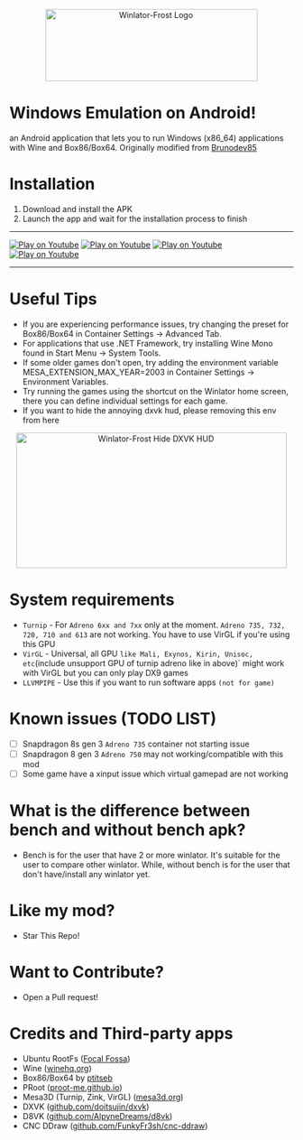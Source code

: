 <p align="center">
	<img src="logo.png" width="376" height="128" alt="Winlator-Frost Logo" />  
</p>

# Windows Emulation on Android!

 an Android application that lets you to run Windows (x86_64) applications with Wine and Box86/Box64. Originally modified from [Brunodev85](https://github.com/brunodev85/Winlator)



# Installation

1. Download and install the APK 
2. Launch the app and wait for the installation process to finish

----

[![Play on Youtube](https://img.youtube.com/vi/8PKhmT7B3Xo/1.jpg)](https://www.youtube.com/watch?v=8PKhmT7B3Xo)
[![Play on Youtube](https://img.youtube.com/vi/9E4wnKf2OsI/2.jpg)](https://www.youtube.com/watch?v=9E4wnKf2OsI)
[![Play on Youtube](https://img.youtube.com/vi/czEn4uT3Ja8/2.jpg)](https://www.youtube.com/watch?v=czEn4uT3Ja8)
[![Play on Youtube](https://img.youtube.com/vi/eD36nxfT_Z0/2.jpg)](https://www.youtube.com/watch?v=eD36nxfT_Z0)

----

# Useful Tips

- If you are experiencing performance issues, try changing the preset for Box86/Box64 in Container Settings -> Advanced Tab.
- For applications that use .NET Framework, try installing Wine Mono found in Start Menu -> System Tools.
- If some older games don't open, try adding the environment variable MESA_EXTENSION_MAX_YEAR=2003 in Container Settings -> Environment Variables.
- Try running the games using the shortcut on the Winlator home screen, there you can define individual settings for each game.
- If you want to hide the annoying dxvk hud, please removing this env from here
<p align="center">
	<img src="hide_dxvk_hud.png" width="480" height="240" alt="Winlator-Frost Hide DXVK HUD" />  
</p>

# System requirements
- `Turnip` - For `Adreno 6xx and 7xx` only at the moment. `Adreno 735, 732, 720, 710 and 613` are not working. You have to use VirGL if you're using this GPU
- `VirGL` - Universal, all GPU `like Mali, Exynos, Kirin, Unisoc, etc`(include unsupport GPU of turnip adreno like in above)` might work with VirGL but you can only play DX9 games
- `LLVMPIPE` - Use this if you want to run software apps `(not for game)`

# Known issues (TODO LIST)
- [ ] Snapdragon 8s gen 3 `Adreno​ 735` container not starting issue
- [ ] Snapdragon 8 gen 3 `Adreno 750` may not working/compatible with this mod
- [ ] Some game have a xinput issue which virtual gamepad are not working

# What is the difference between bench and without bench apk? 
- Bench is for the user that have 2 or more winlator. It's suitable for the user to compare other winlator. While, without bench is for the user that don't have/install any winlator yet.

# Like my mod? 
- Star This Repo!

# Want to Contribute?
- Open a Pull request!

# Credits and Third-party apps
- Ubuntu RootFs ([Focal Fossa](https://releases.ubuntu.com/focal))
- Wine ([winehq.org](https://www.winehq.org/))
- Box86/Box64 by [ptitseb](https://github.com/ptitSeb)
- PRoot ([proot-me.github.io](https://proot-me.github.io))
- Mesa3D (Turnip, Zink, VirGL) ([mesa3d.org](https://www.mesa3d.org))
- DXVK ([github.com/doitsujin/dxvk](https://github.com/doitsujin/dxvk))
- D8VK ([github.com/AlpyneDreams/d8vk](https://github.com/AlpyneDreams/d8vk))
- CNC DDraw ([github.com/FunkyFr3sh/cnc-ddraw](https://github.com/FunkyFr3sh/cnc-ddraw))
